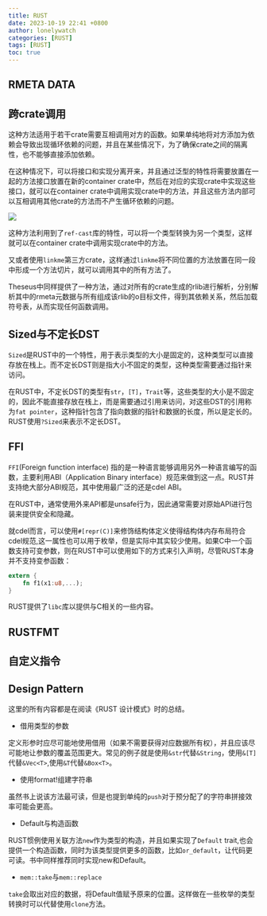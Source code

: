 ```yaml
---
title: RUST
date: 2023-10-19 22:41 +0800
author: lonelywatch
categories: [RUST]
tags: [RUST]
toc: true
---
```


## RMETA DATA



## 跨crate调用

这种方法适用于若干crate需要互相调用对方的函数。如果单纯地将对方添加为依赖会导致出现循环依赖的问题，并且在某些情况下，为了确保crate之间的隔离性，也不能够直接添加依赖。

在这种情况下，可以将接口和实现分离开来，并且通过泛型的特性将需要放置在一起的方法接口放置在新的container crate中，然后在对应的实现crate中实现这些接口，就可以在container crate中调用实现crate中的方法，并且这些方法内部可以互相调用其他crate的方法而不产生循环依赖的问题。

![](https://lonelywatch-1306651324.cos.ap-beijing.myqcloud.com/lab5_ext2.png)

这种方法利用到了`ref-cast`库的特性，可以将一个类型转换为另一个类型，这样就可以在container crate中调用实现crate中的方法。


又或者使用`linkme`第三方crate，这样通过`linkme`将不同位置的方法放置在同一段中形成一个方法切片，就可以调用其中的所有方法了。


Theseus中同样提供了一种方法，通过对所有的crate生成的rlib进行解析，分别解析其中的rmeta元数据与所有组成该rlib的o目标文件，得到其依赖关系，然后加载符号表，从而实现任何函数调用。

## Sized与不定长DST

`Sized`是RUST中的一个特性，用于表示类型的大小是固定的，这种类型可以直接存放在栈上。而不定长DST则是指大小不固定的类型，这种类型需要通过指针来访问。

在RUST中，不定长DST的类型有`str`，`[T]`，`Trait`等，这些类型的大小是不固定的，因此不能直接存放在栈上，而是需要通过引用来访问，对这些DST的引用称为`fat pointer`，这种指针包含了指向数据的指针和数据的长度，所以是定长的。RUST使用`?Sized`来表示不定长DST。

## FFI

`FFI`(Foreign function interface) 指的是一种语言能够调用另外一种语言编写的函数，主要利用ABI（Application Binary interface）规范来做到这一点。RUST并支持绝大部分ABI规范，其中使用最广泛的还是cdel ABI。

在RUST中，通常使用外来API都是unsafe行为，因此通常需要对原始API进行包装来提供安全和隐藏。

就cdel而言，可以使用`#[repr(C)]`来修饰结构体定义使得结构体内存布局符合cdel规范,这一属性也可以用于枚举，但是实际中其实较少使用。如果C中一个函数支持可变参数，则在RUST中可以使用如下的方式来引入声明，尽管RUST本身并不支持变参函数：

```rust
extern {
    fn f1(x1:u8,...);
}
```

RUST提供了`libc`库以提供与C相关的一些内容。


## RUSTFMT



## 自定义指令



## Design Pattern

这里的所有内容都是在阅读《RUST 设计模式》时的总结。


- 借用类型的参数

定义形参时应尽可能地使用借用（如果不需要获得对应数据所有权），并且应该尽可能地让参数的覆盖范围更大。常见的例子就是使用`&str`代替`&String`，使用`&[T]`代替`&Vec<T>`,使用`&T`代替`&Box<T>`。

- 使用format!组建字符串

虽然书上说该方法最可读，但是也提到单纯的`push`对于预分配了的字符串拼接效率可能会更高。

- Default与构造函数

RUST惯例使用关联方法`new`作为类型的构造，并且如果实现了`Default` trait,也会提供一个构造函数，同时为该类型提供更多的函数，比如`or_default`，让代码更可读。书中同样推荐同时实现new和Default。

- `mem::take`与`mem::replace`

`take`会取出对应的数据，将Default值赋予原来的位置。这样做在一些枚举的类型转换时可以代替使用`clone`方法。






